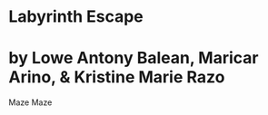 Labyrinth Escape 
===============
by Lowe Antony Balean, Maricar Arino, & Kristine Marie Razo
======
Maze Maze

